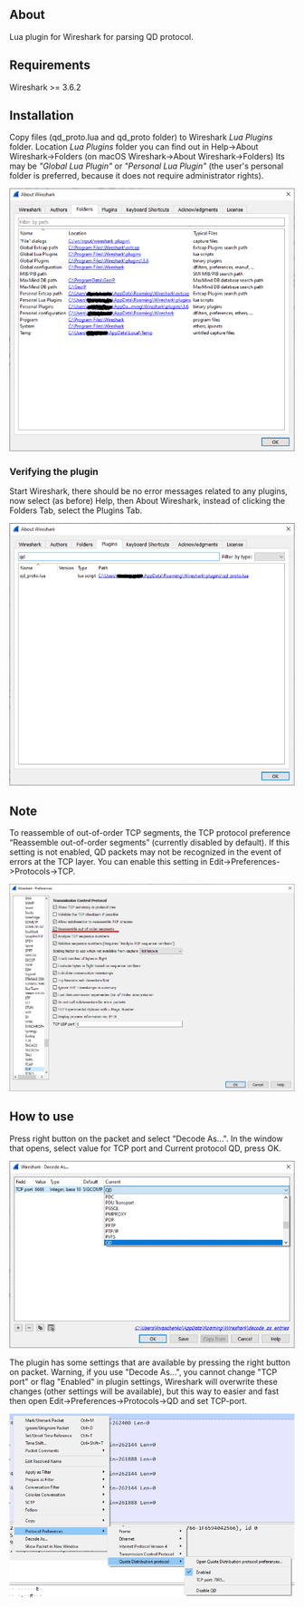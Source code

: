 ## About

Lua plugin for Wireshark for parsing QD protocol.

## Requirements

Wireshark >= 3.6.2

## Installation

Copy files (qd_proto.lua and qd_proto folder) to Wireshark *Lua Plugins* folder.
Location *Lua Plugins* folder you can find out in Help->About Wireshark->Folders
(on macOS Wireshark->About Wireshark->Folders) Its may be *"Global Lua Plugin"*
or *"Personal Lua Plugin"* (the user's personal folder is preferred, because it
does not require administrator rights).

![About Wireshark](doc/img/wireshark_about.png?raw=true)

### Verifying the plugin

Start Wireshark, there should be no error messages related to any plugins, now
select (as before) Help, then About Wireshark, instead of clicking the Folders
Tab, select the Plugins Tab.

![Plugin](doc/img/wireshark_plugin.png?raw=true)

## Note

To reassemble of out-of-order TCP segments, the TCP protocol preference
“Reassemble out-of-order segments” (currently disabled by default). If this
setting is not enabled, QD packets may not be recognized in the event of errors
at the TCP layer. You can enable this setting in
Edit->Preferences->Protocols->TCP.

![Reassemble TCP](doc/img/wireshark_reassemble_tcp.png?raw=true)

## How to use

Press right button on the packet and select "Decode As...". In the window that
opens, select value for TCP port and Current protocol QD, press OK.

![Decode As...](doc/img/wireshark_decode_as.png?raw=true)

The plugin has some settings that are available by pressing the right button on
packet. Warning, if you use "Decode As...", you cannot change "TCP port" or flag
"Enabled" in plugin settings, Wireshark will overwrite these changes (other
settings will be available), but this way to easier and fast then open
Edit->Preferences->Protocols->QD and set TCP-port.

![Plugins preference](doc/img/wireshark_plugin_settings.png?raw=true)
